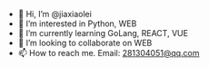 - 👋 Hi, I’m @jiaxiaolei
- 👀 I’m interested in Python, WEB
- 🌱 I’m currently learning GoLang, REACT, VUE
- 💞️ I’m looking to collaborate on WEB
- 📫 How to reach me. Email: 281304051@qq.com

<!---
jiaxiaolei/jiaxiaolei is a ✨ special ✨ repository because its `README.md` (this file) appears on your GitHub profile.
You can click the Preview link to take a look at your changes.
--->
